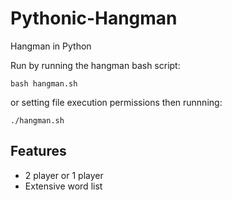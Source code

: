 # Pythonic-Hangman
Hangman in Python

Run by running the hangman bash script:

```
bash hangman.sh
```

or setting file execution permissions then runnning:

```
./hangman.sh
```

## Features ##
- 2 player or 1 player
- Extensive word list

